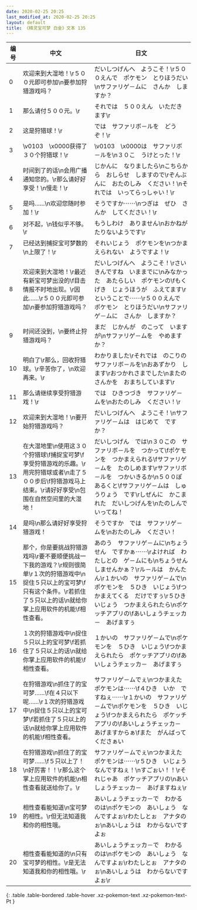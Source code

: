 ```yaml
---
date: 2020-02-25 20:25
last_modified_at: 2020-02-25 20:25
layout: default
title: 《精灵宝可梦 白金》文本 135
---
```

| 编号 | 中文 | 日文 |
| ---- | ---- | ---- |
| 0 | 欢迎来到大湿地！\r５００元即可参加\n要参加狩猎游戏吗？ | だいしつげんへ　ようこそ！\r５００えんで　ポケモン　とりほうだい\nサファリゲ－ムに　さんか　しますか？ |
| 1 | 那么请付５００元。\r | それでは　５００えん　いただきます\r |
| 2 | 这是狩猎球！\r | では　サファリボ－ルを　どうぞ！\r |
| 3 | \v0103　\x0000获得了３０个狩猎球！\r | \v0103　\x0000は　サファリボ－ルを\n３０こ　うけとった！\r |
| 4 | 时间到了的话\n会用广播通知您的。\r那么请好好享受！\n慢走！\r | じかんに　なりましたら\nこちらから　おしらせ　しますので\rぞんぶんに　おたのしみ　ください！\nそれでは　いってらっしゃい！\r |
| 5 | 是吗……\n欢迎您随时参加！\r | そうですか⋯⋯\nつぎは　ぜひ　さんか　してください！\r |
| 6 | 对不起，\n钱似乎不够。\r | もうしわけ　ありません\nおかねが　たりないようです\r |
| 7 | 已经达到捕捉宝可梦数的\n上限了！\r | それいじょう　ポケモンを\nつかまえられない　ようですよ！\r |
| 8 | 欢迎来到大湿地！\r最近有新宝可梦出没的\f目击情报不时地出现。\r因此……\r５００元即可参加\n要参加狩猎游戏吗？ | だいしつげんへ　ようこそ！\rさいきんですね　いままでに\nみなかった　あたらしい　ポケモンの\fもくげき　じょうほうが　ふえてます\rということで⋯⋯\r５００えんで　ポケモン　とりほうだい\nサファリゲ－ムに　さんか　しますか？ |
| 9 | 时间还没到，\n要终止狩猎游戏吗？ | まだ　じかんが　のこって　いますが\nサファリゲ－ムを　やめますか？ |
| 10 | 明白了\r那么，回收狩猎球。\r辛苦你了，\n欢迎再来。\r | わかりました\rそれでは　のこりの　サファリボ－ルを\nおあずかり　します\rおつかれさまでした\nまたの　さんかを　おまちしています\r |
| 11 | 那么请继续享受狩猎游戏！\r | では　ひきつづき　サファリゲ－ムを\nおたのしみ　ください！\r |
| 12 | 欢迎来到大湿地！\n要开始狩猎游戏吗？ | だいしつげんへ　ようこそ！\nサファリゲ－ムは　はじめて　ですか？ |
| 13 | 在大湿地里\n使用这３０个狩猎球\f捕捉宝可梦\f享受狩猎游戏的乐趣。\r用完狩猎球或者\n走了５００步后\f狩猎游戏马上结束。\r请好好享受\n包围在自然空间里的大湿地！ | だいしつげん　では\n３０この　サファリボ－ルを　つかって\fポケモンを　つかまえられる\fサファリゲ－ムを　たのしめます\rサファリボ－ルを　つかいきるか\n５００ぽ　あるくと\fサファリゲ－ムは　しゅうりょう　です\rしぜんに　かこまれた　だいしつげんを\nたのしんで　いってね！ |
| 14 | 是吗\n那么请好好享受狩猎游戏！ | そうですか　では　サファリゲ－ムを\nおたのしみ　ください！ |
| 15 | 那个，你是要挑战狩猎游戏吗\r要不要顺便挑战一下我的游戏？\r规则很简单\r１次的狩猎游戏中\n捉住５只以上的宝可梦\f只有这个条件。\r若抓住了５只以上的话\n就给你掌上应用软件的机能\f相性查看。 | あのう　サファリゲ－ムに\nちょうせん　ですかぁ⋯⋯\rよければ　わたしとの　ゲ－ムにも\nちょうせん　しませんかぁ？\rル－ルは　かんたん\r１かいの　サファリゲ－ムで\nポケモンを　５ひき　いじょう\fつかまえてくる　だけですぅ\r５ひき　いじょう　つかまえられたら\nポケッチアプリの\fあいしょうチェッカ－　あげますぅ |
| 16 | １次的狩猎游戏中\n捉住５只以上的宝可梦\f若抓住了５只以上的话\n就给你掌上应用软件的机能\f相性查看。 | １かいの　サファリゲ－ムで\nポケモンを　５ひき　いじょう\fつかまえられたら　ポケッチアプリの\fあいしょうチェッカ－　あげますぅ |
| 17 | 在狩猎游戏\n抓住了的宝可梦……\f在４只以下呢……\r１次的狩猎游戏中\n捉住５只以上的宝可梦\f若抓住了５只以上的话\n就给你掌上应用软件的机能\f相性查看。 | サファリゲ－ムでぇ\nつかまえた　ポケモンは⋯⋯\f４ひき　いか　ですねぇ⋯⋯\r１かいの　サファリゲ－ムで\nポケモンを　５ひき　いじょう\fつかまえられたら　ポケッチアプリの\fあいしょうチェッカ－　あげますからぁ\fまた　がんばってくださぁい |
| 18 | 在狩猎游戏\n抓住了的宝可梦……\f５只以上了！\n好厉害！！\r那么这个掌上应用软件的机能\n相性查看就送给你了。\r | サファリゲ－ムでぇ\nつかまえた　ポケモンは⋯⋯\r５ひき　いじょう　なんですねぇ！\nすごぉい！！\rそれじゃあ　ポケッチアプリの\nあいしょうチェッカ－　あげますねぇ\r |
| 19 | 相性查看能知道\n宝可梦的相性。\r但无法知道我和你的相性哦。 | あいしょうチェッカ－で　わかるのは\nポケモンの　あいしょう　なんですよぉ\rわたしとぉ　アナタのぉ\nあいしょうは　わからないですよぉ |
| 20 | 相性查看能知道的\n只有宝可梦的相性。\r是无法知道我和你的相性哦。\r | あいしょうチェッカ－で　わかるのは\nポケモンの　あいしょう　なんですよぉ\rわたしとぉ　アナタのぉ\nあいしょうは　わからないですよぉ\r |
{: .table .table-bordered .table-hover .xz-pokemon-text .xz-pokemon-text-Pt }
